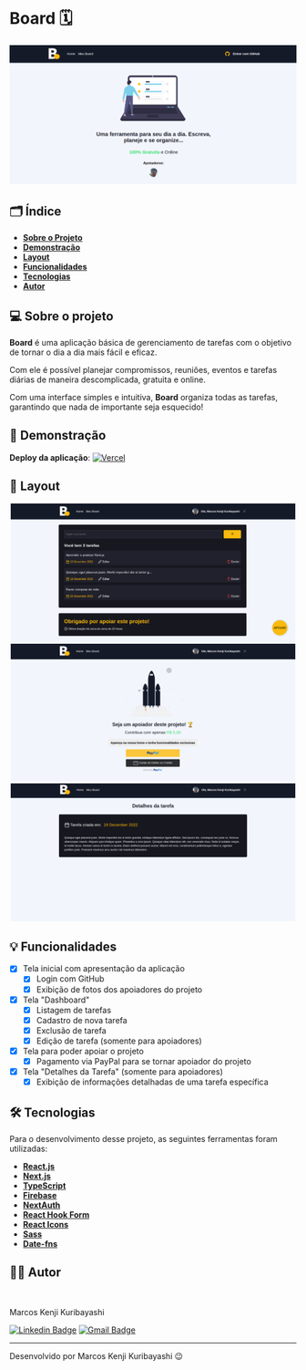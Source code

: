 # Board 🗓️

<p align="center">
    <img alt="home page Board" src="./public/images/home.png" />
</p>


## 🗂️ Índice

- **[Sobre o Projeto](#-sobre-o-projeto)**
- **[Demonstração](#-demonstração)**
- **[Layout](#-layout)**
- **[Funcionalidades](#-funcionalidades)**
- **[Tecnologias](#%EF%B8%8F-tecnologias)**
- **[Autor](#-autor)**

## 💻 Sobre o projeto

**Board** é uma aplicação básica de gerenciamento de tarefas com o objetivo de tornar o dia a dia mais fácil e eficaz.

Com ele é possível planejar compromissos, reuniões, eventos e tarefas diárias de maneira descomplicada, gratuita e online. 

Com uma interface simples e intuitiva, **Board** organiza todas as tarefas, garantindo que nada de importante seja esquecido!

## 🚀 Demonstração

**Deploy da aplicação**: [![Vercel](https://img.shields.io/badge/vercel-%23000000.svg?style=flat-square&logo=vercel&logoColor=white)](https://board-web.vercel.app/)

## 🎨 Layout

<p align="center">
  <img src="./public/images/board.png" width=500>

  <img src="./public/images/donate.png" width=500>

  <img src="./public/images/details.png" width=500>
</p>


## 💡 Funcionalidades

- [x] Tela inicial com apresentação da aplicação
  - [x] Login com GitHub
  - [x] Exibição de fotos dos apoiadores do projeto
- [x] Tela "Dashboard"
  - [x] Listagem de tarefas
  - [x] Cadastro de nova tarefa
  - [x] Exclusão de tarefa
  - [x] Edição de tarefa (somente para apoiadores)
- [x] Tela para poder apoiar o projeto 
  - [x] Pagamento via PayPal para se tornar apoiador do projeto
- [x] Tela "Detalhes da Tarefa" (somente para apoiadores)
  - [x] Exibição de informações detalhadas de uma tarefa específica

## 🛠️ Tecnologias

Para o desenvolvimento desse projeto, as seguintes ferramentas foram utilizadas:

- **[React.js](https://pt-br.reactjs.org/)**
- **[Next.js](https://nextjs.org/)**
- **[TypeScript](https://www.typescriptlang.org/)**
- **[Firebase](https://firebase.google.com/)**
- **[NextAuth](https://next-auth.js.org/)**
- **[React Hook Form](https://react-hook-form.com/)**
- **[React Icons](https://react-icons.github.io/react-icons/)**
- **[Sass](https://sass-lang.com/)**
- **[Date-fns](https://date-fns.org/)**

## 👨‍💻 Autor

<img style="border-radius: 15%;" src="https://gitlab.com/uploads/-/system/user/avatar/8603970/avatar.png?width=400" width="70px;" alt=""/>

Marcos Kenji Kuribayashi

[![Linkedin Badge](https://img.shields.io/badge/-LinkedIn-blue?style=flat-square&logo=Linkedin&logoColor=white)](https://www.linkedin.com/in/marcos-kuribayashi/) [![Gmail Badge](https://img.shields.io/badge/-marcosken13@gmail.com-c14438?style=flat-square&logo=Gmail&logoColor=white)](mailto:marcosken13@gmail.com)

---

Desenvolvido por Marcos Kenji Kuribayashi 😉
